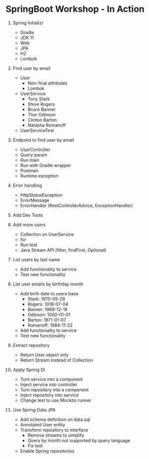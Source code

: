 # SpringBoot Workshop - In Action

1. Spring Initializr
    - Gradle
    - JDK 11
    - Web
    - JPA
    - H2
    - Lombok
    
2. Find user by email
    - User
        - Non-final attributes
        - Lombok
    - UserService
        - Tony Stark
        - Steve Rogers
        - Bruce Banner
        - Thor Odinson
        - Clinton Barton
        - Natasha Romanoff
    - UserServiceTest

3. Endpoint to find user by email
    - UserController
    - Query param
    - Run main
    - Run with Gradle wrapper
    - Postman
    - Runtime exception
   
4. Error handling
    - HttpStatusException
    - ErrorMessage
    - ErrorHandler (RestControllerAdvice, ExceptionHandler)
   
5. Add Dev Tools

6. Add more users
    - Collection on UserService
    - for
    - Run test
    - Java Stream API (filter, findFirst, Optional)

7. List users by last name
    - Add functionality to service
    - Test new functionality
    
8. List user emails by birthday month
    - Add birth date to users base
        - Stark: 1970-05-29
        - Rogers: 1018-07-04
        - Banner: 1969-12-18
        - Odinson: 1000-01-01
        - Barton: 1971-01-07
        - Romanoff: 1984-11-22
    - Add functionality to service
    - Test new functionality

9. Extract repository
    - Return User object only
    - Return Stream instead of Collection

10. Apply Spring DI
    - Turn service into a component
    - Inject service into controller
    - Turn repository into a component
    - Inject repository into service
    - Change test to use Mockito runner
    
11. Use Spring Data JPA
    - Add schema definition on data.sql
    - Annotated User entity
    - Transform repository to interface
        - Remove streams to simplify
        - Query by month not supported by query language
        - Fix test
    - Enable Spring repositories
    